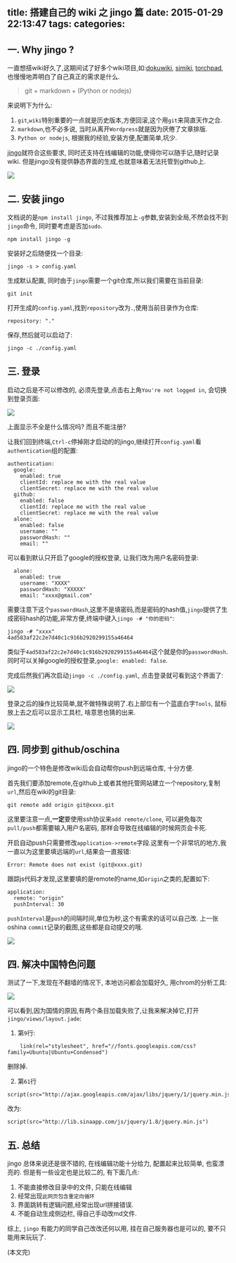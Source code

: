 title: 搭建自己的 wiki 之 jingo 篇
date: 2015-01-29 22:13:47
tags:
categories:
---

## 一. Why jingo ?

一直想搭wiki好久了,这期间试了好多个wiki项目,如:[dokuwiki][1], [simiki][2], [torchpad][3], 也慢慢地弄明白了自己真正的需求是什么.

> git + markdown + (Python or nodejs)

来说明下为什么:

1. `git`,`wiki`特别重要的一点就是历史版本,方便回滚,这个用`git`来简直天作之合.
2. `markdown`,也不必多说, 当时从离开`Wordpress`就是因为厌倦了文章排版.
4. `Python or nodejs`, 根据我的经验,安装方便,配置简单,坑少.


[jingo][4]就符合这些要求, 同时还支持在线编辑的功能,使得你可以随手记,随时记录wiki. 但是jingo没有提供静态界面的生成,也就意味着无法托管到github上.

![][5]


## 二. 安装 jingo

文档说的是`npm install jingo`, 不过我推荐加上`-g`参数,安装到全局,不然会找不到`jingo`命令, 同时要考虑是否加`sudo`.

```
npm install jingo -g
```

安装好之后随便找一个目录:

```
jingo -s > config.yaml
```

生成默认配置, 同时由于`jingo`需要一个git仓库,所以我们需要在当前目录:

```
git init
```

打开生成的`config.yaml`,找到`repository`改为`.`,使用当前目录作为仓库:

```
repository: "."
```

保存,然后就可以启动了:

```
jingo -c ./config.yaml
```

## 三. 登录

启动之后是不可以修改的, 必须先登录,点击右上角`You're not logged in`, 会切换到登录页面:

![][6]

上面显示不全是什么情况吗? 而且不能注册?

让我们回到终端,`Ctrl-c`停掉刚才启动的的jingo,继续打开`config.yaml`看`authentication`组的配置:

```
authentication:
  google:
    enabled: true
    clientId: replace me with the real value
    clientSecret: replace me with the real value
  github:
    enabled: false
    clientId: replace me with the real value
    clientSecret: replace me with the real value
  alone:
    enabled: false
    username: ""
    passwordHash: ""
    email: ""
```

可以看到默认只开启了google的授权登录, 让我们改为用户名密码登录:
```
  alone:
    enabled: true
    username: "XXXX"
    passwordHash: "XXXXX"
    email: "xxxx@gmail.com"
```
需要注意下这个`passwordHash`,这里不是填密码,而是密码的hash值,`jingo`提供了生成密码hash的功能,非常方便,终端中键入`jingo -# "你的密码"`:

```
jingo -# "xxxx"
4ad583af22c2e7d40c1c916b2920299155a46464
```
类似于`4ad583af22c2e7d40c1c916b2920299155a46464`这个就是你的`passwordHash`.同时可以关掉google的授权登录,`google: enabled: false`.

完成后然我们再次启动`jingo -c ./config.yaml`, 点击登录就可看到这个界面了:

![][7]

登录之后的操作比较简单,就不做特殊说明了.右上部位有一个蓝底白字`Tools`, 鼠标放上去之后可以显示工具栏, 啥意思也猜的出来.

![][8]


## 四. 同步到 github/oschina

jingo的一个特色是修改wiki后会自动帮你push到远端仓库, 十分方便.

首先我们要添加remote,在github上或者其他托管网站建立一个repository,复制`url`,然后在wiki的git目录:

```
git remote add origin git@xxxx.git
```

这里要注意一点,**一定**要使用ssh协议来`add remote/clone`, 可以避免每次`pull/push`都需要输入用户名密码, 那样会导致在线编辑的时候网页会卡死.

开启自动push只需要修改`application->remote`字段.这里有一个非常坑的地方,我一直以为这里要填远端的`url`,结果会一直报错:

```
Error: Remote does not exist (git@xxxx.git)
```

跟踪js代码才发现,这里要填的是remote的name,如`origin`之类的,配置如下:

```
application:
  remote: "origin"
  pushInterval: 30
```

`pushInterval`是`push`的间隔时间,单位为秒,这个有需求的话可以自己改. 上一张oshina `commit`记录的截图,这些都是自动提交的哦.

![][9]


## 四. 解决中国特色问题

测试了一下,发现在不翻墙的情况下, 本地访问都会加载好久, 用chrom的分析工具:

![][10]

可以看到,因为国情的原因,有两个条目加载失败了,让我来解决掉它,打开`jingo/views/layout.jade`:

1. 第`9`行:
```
    link(rel="stylesheet", href="//fonts.googleapis.com/css?family=Ubuntu|Ubuntu+Condensed")
```
删除掉.

2. 第`61`行
```
script(src="http://ajax.googleapis.com/ajax/libs/jquery/1/jquery.min.js")
```

改为:

```
script(src="http://lib.sinaapp.com/js/jquery/1.8/jquery.min.js")
```

## 五. 总结

jingo 总体来说还是很不错的, 在线编辑功能十分给力, 配置起来比较简单, 也蛮漂亮的. 但是有一些设定也是比较二的, 有下面几点:

1. 不能直接修改目录中的文件, 只能在线编辑
2. 经常出现`此网页包含重定向循环`
3. 界面跳转有逻辑问题,经常出现url拼接错误.
4. 不能自动生成侧边栏, 得自己手动改md文件.

综上, `jingo` 有能力的同学自己改改还何以用, 挂在自己服务器也是可以的, 要不只能用来玩玩了.


(本文完)

[1]: https://www.dokuwiki.org/dokuwiki
[2]: http://simiki.org/
[3]: https://torchpad.com/
[4]: https://github.com/claudioc/jingo
[5]: /img/QQ20150129-1.jpg
[6]: /img/QQ20150130-1.jpg
[7]: /img/QQ20150130-2.jpg
[8]: /img/QQ20150130-3.jpg
[9]: /img/QQ20150130-4.jpg
[10]: /img/Screenshot-2015-01-31-1.jpg